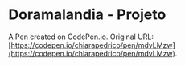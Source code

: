 # Doramalandia  - Projeto

A Pen created on CodePen.io. Original URL: [https://codepen.io/chiarapedrico/pen/mdvLMzw](https://codepen.io/chiarapedrico/pen/mdvLMzw).

